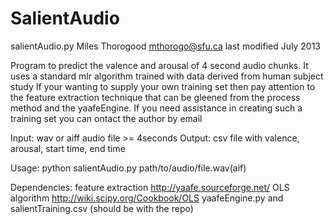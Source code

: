SalientAudio
============

salientAudio.py
Miles Thorogood
mthorogo@sfu.ca
last modified July 2013

Program to predict the valence and arousal of 4 second audio chunks.
It uses a standard mlr algorithm trained with data derived from human subject study
If your wanting to supply your own training set then pay attention to the feature 
extraction technique that can be gleened from the process method and the yaafeEngine. 
If you need assistance in creating such a training set you can ontact the author by email

Input:
    wav or aiff audio file >= 4seconds
Output:
    csv file with valence, arousal, start time, end time
     
Usage:
    python salientAudio.py path/to/audio/file.wav(aif)

    
Dependencies:
    feature extraction http://yaafe.sourceforge.net/
    OLS algorithm      http://wiki.scipy.org/Cookbook/OLS
    yaafeEngine.py and salientTraining.csv (should be with the repo)
